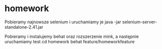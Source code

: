homework
========

Pobieramy najnowsze selenium i uruchamiamy je
java -jar selenium-server-standalone-2.41.jar

Pobieramy i instalujemy behat oraz rozszerzenie mink, a następnie uruchamiamy test
cd homework
behat feature/homeworkfeature

